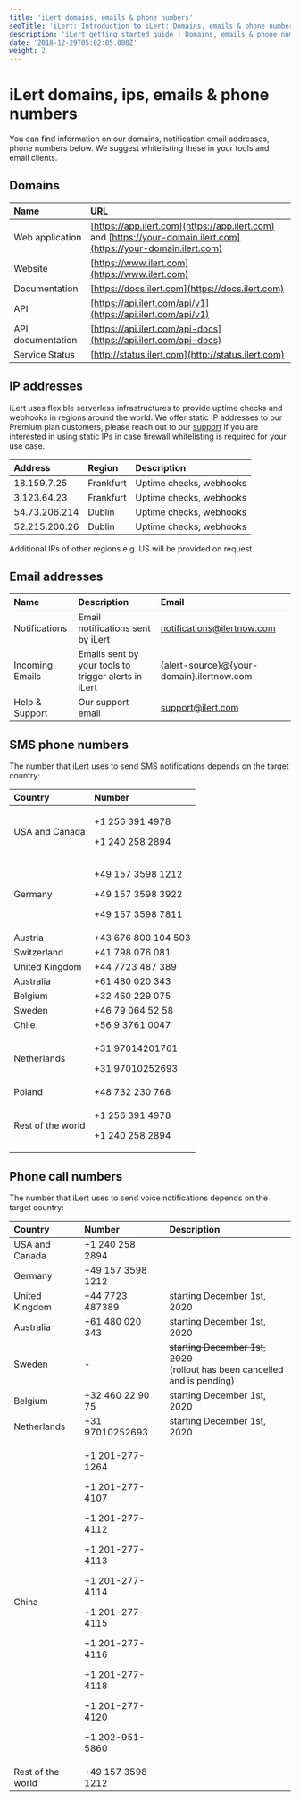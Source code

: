 ```yaml
---
title: 'iLert domains, emails & phone numbers'
seoTitle: 'iLert: Introduction to iLert: Domains, emails & phone numbers'
description: 'iLert getting started guide | Domains, emails & phone numbers'
date: '2018-12-29T05:02:05.000Z'
weight: 2
---
```


# iLert domains, ips, emails & phone numbers

You can find information on our domains, notification email addresses, phone numbers below. We suggest whitelisting these in your tools and email clients.

## Domains <a id="web-services"></a>

| Name | URL |
| :--- | :--- |
| Web application | [https://app.ilert.com](https://app.ilert.com) and [https://your-domain.ilert.com](https://your-domain.ilert.com) |
| Website | [https://www.ilert.com](https://www.ilert.com) |
| Documentation | [https://docs.ilert.com](https://docs.ilert.com) |
| API | [https://api.ilert.com/api/v1](https://api.ilert.com/api/v1) |
| API documentation | [https://api.ilert.com/api-docs](https://api.ilert.com/api-docs) |
| Service Status | [http://status.ilert.com](http://status.ilert.com) |

## IP addresses <a id="email-services"></a>

iLert uses flexible serverless infrastructures to provide uptime checks and webhooks in regions around the world. We offer static IP addresses to our Premium plan customers, please reach out to our [support](../../contact.md#support) if you are interested in using static IPs in case firewall whitelisting is required for your use case.

| Address | Region | Description |
| :--- | :--- | :--- |
| 18.159.7.25 | Frankfurt | Uptime checks, webhooks |
| 3.123.64.23 | Frankfurt | Uptime checks, webhooks |
| 54.73.206.214 | Dublin | Uptime checks, webhooks |
| 52.215.200.26 | Dublin | Uptime checks, webhooks |

Additional IPs of other regions e.g. US will be provided on request.

## Email addresses <a id="email-services"></a>

| Name | Description | Email |
| :--- | :--- | :--- |
| Notifications | Email notifications sent by iLert | notifications@ilertnow.com |
| Incoming Emails | Emails sent by your tools to trigger alerts in iLert | {alert-source}@{your-domain}.ilertnow.com |
| Help & Support | Our support email | support@ilert.com |

## SMS phone numbers <a id="sms-alerts"></a>

The number that iLert uses to send SMS notifications depends on the target country:

<table>
  <thead>
    <tr>
      <th style="text-align:left">Country</th>
      <th style="text-align:left">Number</th>
    </tr>
  </thead>
  <tbody>
    <tr>
      <td style="text-align:left">USA and Canada</td>
      <td style="text-align:left">
        <p>+1 256 391 4978</p>
        <p>+1 240 258 2894</p>
      </td>
    </tr>
    <tr>
      <td style="text-align:left">Germany</td>
      <td style="text-align:left">
        <p>+49 157 3598 1212</p>
        <p>+49 157 3598 3922</p>
        <p>+49 157 3598 7811</p>
      </td>
    </tr>
    <tr>
      <td style="text-align:left">Austria</td>
      <td style="text-align:left">+43 676 800 104 503</td>
    </tr>
    <tr>
      <td style="text-align:left">Switzerland</td>
      <td style="text-align:left">+41 798 076 081</td>
    </tr>
    <tr>
      <td style="text-align:left">United Kingdom</td>
      <td style="text-align:left">+44 7723 487 389</td>
    </tr>
    <tr>
      <td style="text-align:left">Australia</td>
      <td style="text-align:left">+61 480 020 343</td>
    </tr>
    <tr>
      <td style="text-align:left">Belgium</td>
      <td style="text-align:left">+32 460 229 075</td>
    </tr>
    <tr>
      <td style="text-align:left">Sweden</td>
      <td style="text-align:left">+46 79 064 52 58</td>
    </tr>
    <tr>
      <td style="text-align:left">Chile</td>
      <td style="text-align:left">+56 9 3761 0047</td>
    </tr>
    <tr>
      <td style="text-align:left">Netherlands</td>
      <td style="text-align:left">
        <p>+31 97014201761</p>
        <p>+31 97010252693</p>
      </td>
    </tr>
    <tr>
      <td style="text-align:left">Poland</td>
      <td style="text-align:left">+48 732 230 768</td>
    </tr>
    <tr>
      <td style="text-align:left">Rest of the world</td>
      <td style="text-align:left">
        <p>+1 256 391 4978</p>
        <p>+1 240 258 2894</p>
      </td>
    </tr>
  </tbody>
</table>

## Phone call numbers <a id="voice-alerts"></a>

The number that iLert uses to send voice notifications depends on the target country:

<table>
  <thead>
    <tr>
      <th style="text-align:left">Country</th>
      <th style="text-align:left">Number</th>
      <th style="text-align:left">Description</th>
    </tr>
  </thead>
  <tbody>
    <tr>
      <td style="text-align:left">USA and Canada</td>
      <td style="text-align:left">+1 240 258 2894</td>
      <td style="text-align:left"></td>
    </tr>
    <tr>
      <td style="text-align:left">Germany</td>
      <td style="text-align:left">+49 157 3598 1212</td>
      <td style="text-align:left"></td>
    </tr>
    <tr>
      <td style="text-align:left">United Kingdom</td>
      <td style="text-align:left">+44 7723 487389</td>
      <td style="text-align:left">starting December 1st, 2020</td>
    </tr>
    <tr>
      <td style="text-align:left">Australia</td>
      <td style="text-align:left">+61 480 020 343</td>
      <td style="text-align:left">starting December 1st, 2020</td>
    </tr>
    <tr>
      <td style="text-align:left">Sweden</td>
      <td style="text-align:left">-</td>
      <td style="text-align:left"><del>starting December 1st, 2020</del>
        <br />(rollout has been cancelled and is pending)</td>
    </tr>
    <tr>
      <td style="text-align:left">Belgium</td>
      <td style="text-align:left">+32 460 22 90 75</td>
      <td style="text-align:left">starting December 1st, 2020</td>
    </tr>
    <tr>
      <td style="text-align:left">Netherlands</td>
      <td style="text-align:left">+31 97010252693</td>
      <td style="text-align:left">starting December 1st, 2020</td>
    </tr>
    <tr>
      <td style="text-align:left">China</td>
      <td style="text-align:left">
        <p>+1 201-277-1264</p>
        <p>+1 201-277-4107</p>
        <p>+1 201-277-4112</p>
        <p>+1 201-277-4113</p>
        <p>+1 201-277-4114</p>
        <p>+1 201-277-4115</p>
        <p>+1 201-277-4116</p>
        <p>+1 201-277-4118</p>
        <p>+1 201-277-4120</p>
        <p>+1 202-951-5860</p>
      </td>
      <td style="text-align:left"></td>
    </tr>
    <tr>
      <td style="text-align:left">Rest of the world</td>
      <td style="text-align:left">+49 157 3598 1212</td>
      <td style="text-align:left"></td>
    </tr>
  </tbody>
</table>

